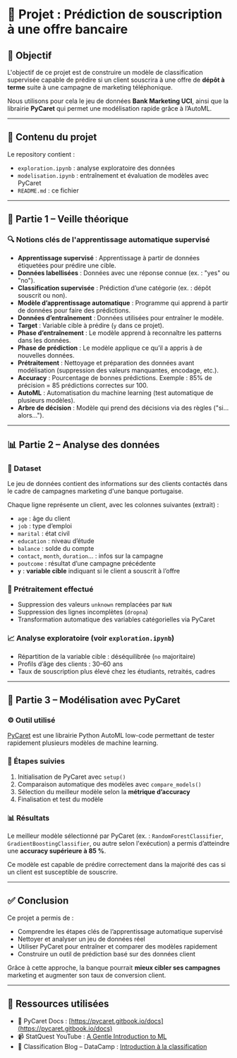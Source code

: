 # 🏦 Projet : Prédiction de souscription à une offre bancaire

## 🎯 Objectif

L'objectif de ce projet est de construire un modèle de classification supervisée capable de prédire si un client souscrira à une offre de **dépôt à terme** suite à une campagne de marketing téléphonique.

Nous utilisons pour cela le jeu de données **Bank Marketing UCI**, ainsi que la librairie **PyCaret** qui permet une modélisation rapide grâce à l’AutoML.

---

## 📂 Contenu du projet

Le repository contient :
- `exploration.ipynb` : analyse exploratoire des données
- `modelisation.ipynb` : entraînement et évaluation de modèles avec PyCaret
- `README.md` : ce fichier

---

## 🧠 Partie 1 – Veille théorique

### 🔍 Notions clés de l'apprentissage automatique supervisé

- **Apprentissage supervisé** : Apprentissage à partir de données étiquetées pour prédire une cible.
- **Données labellisées** : Données avec une réponse connue (ex. : "yes" ou "no").
- **Classification supervisée** : Prédiction d’une catégorie (ex. : dépôt souscrit ou non).
- **Modèle d’apprentissage automatique** : Programme qui apprend à partir de données pour faire des prédictions.
- **Données d’entraînement** : Données utilisées pour entraîner le modèle.
- **Target** : Variable cible à prédire (`y` dans ce projet).
- **Phase d’entraînement** : Le modèle apprend à reconnaître les patterns dans les données.
- **Phase de prédiction** : Le modèle applique ce qu’il a appris à de nouvelles données.
- **Prétraitement** : Nettoyage et préparation des données avant modélisation (suppression des valeurs manquantes, encodage, etc.).
- **Accuracy** : Pourcentage de bonnes prédictions. Exemple : 85% de précision = 85 prédictions correctes sur 100.
- **AutoML** : Automatisation du machine learning (test automatique de plusieurs modèles).
- **Arbre de décision** : Modèle qui prend des décisions via des règles ("si... alors...").

---

## 📊 Partie 2 – Analyse des données

### 📁 Dataset

Le jeu de données contient des informations sur des clients contactés dans le cadre de campagnes marketing d'une banque portugaise.

Chaque ligne représente un client, avec les colonnes suivantes (extrait) :
- `age` : âge du client
- `job` : type d’emploi
- `marital` : état civil
- `education` : niveau d’étude
- `balance` : solde du compte
- `contact`, `month`, `duration`... : infos sur la campagne
- `poutcome` : résultat d’une campagne précédente
- **`y`** : **variable cible** indiquant si le client a souscrit à l’offre

### 🧹 Prétraitement effectué

- Suppression des valeurs `unknown` remplacées par `NaN`
- Suppression des lignes incomplètes (`dropna`)
- Transformation automatique des variables catégorielles via PyCaret

### 📈 Analyse exploratoire (voir `exploration.ipynb`)

- Répartition de la variable cible : déséquilibrée (`no` majoritaire)
- Profils d’âge des clients : 30–60 ans
- Taux de souscription plus élevé chez les étudiants, retraités, cadres

---

## 🤖 Partie 3 – Modélisation avec PyCaret

### ⚙️ Outil utilisé

[PyCaret](https://pycaret.gitbook.io/docs/) est une librairie Python AutoML low-code permettant de tester rapidement plusieurs modèles de machine learning.

### 🔁 Étapes suivies

1. Initialisation de PyCaret avec `setup()`
2. Comparaison automatique des modèles avec `compare_models()`
3. Sélection du meilleur modèle selon la **métrique d’accuracy**
4. Finalisation et test du modèle

### 📊 Résultats

Le meilleur modèle sélectionné par PyCaret (ex. : `RandomForestClassifier`, `GradientBoostingClassifier`, ou autre selon l'exécution) a permis d’atteindre une **accuracy supérieure à 85 %**.

Ce modèle est capable de prédire correctement dans la majorité des cas si un client est susceptible de souscrire.

---

## ✅ Conclusion

Ce projet a permis de :
- Comprendre les étapes clés de l’apprentissage automatique supervisé
- Nettoyer et analyser un jeu de données réel
- Utiliser PyCaret pour entraîner et comparer des modèles rapidement
- Construire un outil de prédiction basé sur des données client

Grâce à cette approche, la banque pourrait **mieux cibler ses campagnes** marketing et augmenter son taux de conversion client.

---

## 🔗 Ressources utilisées

- 📘 PyCaret Docs : [https://pycaret.gitbook.io/docs](https://pycaret.gitbook.io/docs)
- 📹 StatQuest YouTube : [A Gentle Introduction to ML](https://www.youtube.com/watch?v=Gv9_4yMHFhI)
- 📝 Classification Blog – DataCamp : [Introduction à la classification](https://www.datacamp.com/blog/classification-machine-learning)

